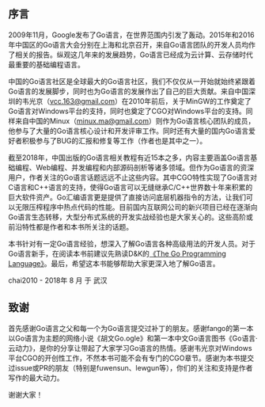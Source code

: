 ## 序言

2009年11月，Google发布了Go语言，在世界范围内引发了轰动。2015年和2016年中国区的Go语言大会分别在上海和北京召开，来自Go语言团队的开发人员均作了相关的报告。纵观这几年来的发展趋势，Go语言已经成为云计算、云存储时代最重要的基础编程语言。

中国的Go语言社区是全球最大的Go语言社区，我们不仅仅从一开始就始终紧跟着Go语言的发展脚步，同时也为Go语言的发展作出了自己的巨大贡献。来自中国深圳的韦光京（vcc.163@gmail.com）在2010年前后，关于MinGW的工作奠定了Go语言对Windows平台的支持，同时也奠定了CGO对Windows平台的支持。同样来自中国的Minux（minux.ma@gmail.com）则作为Go语言核心团队的成员，他参与了大量的Go语言核心设计和开发评审工作。同时还有大量的国内Go语言爱好者积极参与了BUG的汇报和修复等工作（作者也是其中之一）。

截至2018年，中国出版的Go语言相关教程有近15本之多，内容主要涵盖Go语言基础编程、Web编程、并发编程和内部源码剖析等诸多领域。但作为Go语言的资深用户，作者关注的Go语言话题远远不止这些内容。其中CGO特性实现了Go语言对C语言和C++语言的支持，使得Go语言可以无缝继承C/C++世界数十年来积累的巨大软件资产。Go汇编语言更是提供了直接访问底层机器指令的方法，让我们可以无限压榨程序中热点代码的性能。目前国内互联网公司的新兴项目已经在逐渐向Go语言生态转移，大型分布式系统的开发实战经验也是大家关心的。这些高阶或前沿特性都是作者和本书所关注的话题。

本书针对有一定Go语言经验，想深入了解Go语言各种高级用法的开发人员。对于Go语言新手，在阅读本书前建议先熟读D&K的[《The Go Programming Language》](https://gopl.io/)。最后，希望这本书能够帮助大家更深入地了解Go语言。

chai2010 - 2018年 8 月 于 武汉

## 致谢

首先感谢Go语言之父和每一个为Go语言提交过补丁的朋友。感谢fango的第一本以Go语言为主题的网络小说《胡文Go.ogle》和第一本中文Go语言图书《Go语言·云动力》，是你的分享让带起了大家学习Go语言的热情。感谢韦光京对Windows平台CGO的开创性工作，不然本书可能不会有专门的CGO章节。感谢为本书提交过issue或PR的朋友（特别是fuwensun、lewgun等），你们的关注和支持是作者写作的最大动力。

谢谢大家！
